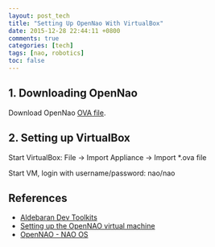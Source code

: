 ```yaml
---
layout: post_tech
title: "Setting Up OpenNao With VirtualBox"
date: 2015-12-28 22:44:11 +0800
comments: true
categories: [tech]
tags: [nao, robotics]
toc: false
---
```


## 1. Downloading OpenNao

Download OpenNao [OVA file](https://community.aldebaran.com/en/dl/ZmllbGRfY29sbGVjdGlvbl9pdGVtLTU1NC1maWVsZF9zb2Z0X2RsX2V4dGVybmFsX2xpbmstMC1mYTc0ZTQ%3D?width=500&height=auto).

## 2. Setting up VirtualBox

Start VirtualBox: File -> Import Appliance -> Import *.ova file

Start VM, login with username/password: nao/nao

## References

- [Aldebaran Dev Toolkits](https://community.aldebaran.com/en/resources/software/language/en-gb)
- [Setting up the OpenNAO virtual machine](http://doc.aldebaran.com/1-14/dev/tools/vm-setup.html)
- [OpenNAO - NAO OS](http://doc.aldebaran.com/1-14/dev/tools/opennao.html#opennao-user-account)
